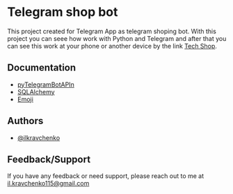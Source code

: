 
# Telegram shop bot

This project created for Telegram App as telegram shoping bot.
With this project you can seee how work with Python and Telegram and 
after that you can see this work at your phone or another device by 
the link [Tech Shop](https://t.me/Techshop2022Bot).




## Documentation

- [pyTelegramBotAPIn](https://core.telegram.org/bots/api)
- [SQLAlchemy](https://docs.sqlalchemy.org/en/14/)
- [Emoji](https://pypi.org/project/emoji/)

## Authors

- [@ilkravchenko](https://github.com/ilkravchenko)


## Feedback/Support

If you have any feedback or need support, please reach out to me at il.kravchenko115@gmail.com

